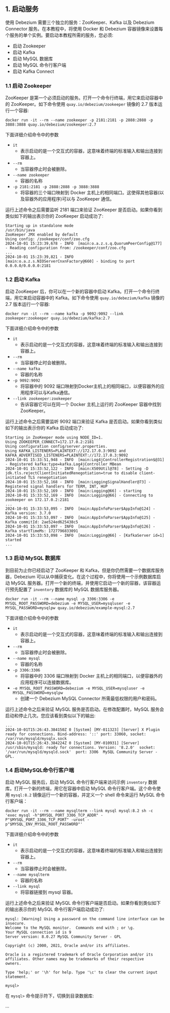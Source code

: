 ## 1. 启动服务

使用 Debezium 需要三个独立的服务：ZooKeeper、Kafka 以及 Debezium Connector 服务。在本教程中，将使用 Docker 和 Debezium 容器镜像来设置每个服务的单个实例。要启动本教程所需的服务，您必须:
- 启动 Zookeeper
- 启动 Kafka
- 启动 MySQL 数据库
- 启动 MySQL 命令行客户端
- 启动 Kafka Connect


### 1.1 启动 Zookeeper

ZooKeeper 是第一个必须启动的服务。打开一个命令行终端，用它来启动容器中的 ZooKeeper。如下命令使用 `quay.io/debezium/zookeeper` 镜像的 2.7 版本运行一个容器:
```shell
docker run -it --rm --name zookeeper -p 2181:2181 -p 2888:2888 -p 3888:3888 quay.io/debezium/zookeeper:2.7
```
下面详细介绍命令中的参数
- `it`
  - 表示启动的是一个交互式的容器，这意味着终端的标准输入和输出连接到容器上。
- `--rm`
  - 当容器停止时会被删除。
- `--name zookeeper`
  - 容器的名称
- `-p 2181:2181 -p 2888:2888 -p 3888:3888`
  - 将容器的三个端口映射到 Docker 主机上的相同端口。这使得其他容器(以及容器外的应用程序)可以与 ZooKeeper 通信。

运行上述命令之后需要监听 2181 端口来验证 ZooKeeper 是否启动。如果你看到类似如下的输出表示你的 ZooKeeper 启动成功了:
```
Starting up in standalone mode
/usr/bin/java
ZooKeeper JMX enabled by default
Using config: /zookeeper/conf/zoo.cfg
2024-10-01 15:23:39,678 - INFO  [main:o.a.z.s.q.QuorumPeerConfig@177] - Reading configuration from: /zookeeper/conf/zoo.cfg
...
2024-10-01 15:23:39,821 - INFO  [main:o.a.z.s.NIOServerCnxnFactory@660] - binding to port 0.0.0.0/0.0.0.0:2181
```

### 1.2 启动 Kafka

启动 ZooKeeper 后，你可以在一个新的容器中启动 Kafka。打开一个命令行终端，用它来启动容器中的 Kafka。如下命令使用 `quay.io/debezium/kafka` 镜像的 2.7 版本运行一个容器:
```shell
docker run -it --rm --name kafka -p 9092:9092 --link zookeeper:zookeeper quay.io/debezium/kafka:2.7
```
下面详细介绍命令中的参数
- `it`
  - 表示启动的是一个交互式的容器，这意味着终端的标准输入和输出连接到容器上。
- `--rm`
  - 当容器停止时会被删除。
- `--name kafka`
  - 容器的名称
- `-p 9092:9092`
  - 将容器中的 9092 端口映射到Docker主机上的相同端口，以便容器外的应用程序可以与Kafka通信。
- `--link zookeeper:zookeeper`
  - 告诉容器它可以在同一个 Docker 主机上运行的 ZooKeeper 容器中找到 ZooKeeper。

运行上述命令之后需要监听 9092 端口来验证 Kafka 是否启动。如果你看到类似如下的输出表示你的 Kafka 启动成功了:
```
Starting in ZooKeeper mode using NODE_ID=1.
Using ZOOKEEPER_CONNECT=172.17.0.2:2181
Using configuration config/server.properties.
Using KAFKA_LISTENERS=PLAINTEXT://172.17.0.3:9092 and KAFKA_ADVERTISED_LISTENERS=PLAINTEXT://172.17.0.3:9092
2024-10-01 15:33:51,948 - INFO  [main:Log4jControllerRegistration$@31] - Registered kafka:type=kafka.Log4jController MBean
2024-10-01 15:33:52,122 - INFO  [main:X509Util@78] - Setting -D jdk.tls.rejectClientInitiatedRenegotiation=true to disable client-initiated TLS renegotiation
2024-10-01 15:33:52,168 - INFO  [main:LoggingSignalHandler@73] - Registered signal handlers for TERM, INT, HUP
2024-10-01 15:33:52,169 - INFO  [main:Logging@66] - starting
2024-10-01 15:33:52,169 - INFO  [main:Logging@66] - Connecting to zookeeper on 172.17.0.2:2181
...
2024-10-01 15:33:53,095 - INFO  [main:AppInfoParser$AppInfo@124] - Kafka version: 3.7.0
2024-10-01 15:33:53,097 - INFO  [main:AppInfoParser$AppInfo@125] - Kafka commitId: 2ae524ed625438c5
2024-10-01 15:33:53,097 - INFO  [main:AppInfoParser$AppInfo@126] - Kafka startTimeMs: 1727796833091
2024-10-01 15:33:53,098 - INFO  [main:Logging@66] - [KafkaServer id=1] started
...
```

### 1.3 启动 MySQL 数据库

到目前为止你已经启动了 ZooKeeper 和 Kafka，但是你仍然需要一个数据库服务器，Debezium 可以从中捕获变化。在这个过程中，你将使用一个示例数据库启动 MySQL 服务器。打开一个新的终端，并使用它启动一个新的容器，该容器运行预先配置了 `inventory` 数据库的 MySQL 数据库服务器。

```shell
docker run -it --rm --name mysql -p 3306:3306 -e MYSQL_ROOT_PASSWORD=debezium -e MYSQL_USER=mysqluser -e MYSQL_PASSWORD=mysqlpw quay.io/debezium/example-mysql:2.7
```
下面详细介绍命令中的参数
- `it`
  - 表示启动的是一个交互式的容器，这意味着终端的标准输入和输出连接到容器上。
- `--rm`
  - 当容器停止时会被删除。
- `--name mysql`
  - 容器的名称
- `-p 3306:3306`
  - 将容器中的 3306 端口映射到 Docker 主机上的相同端口，以便容器外的应用程序可以连接数据库。
- `-e MYSQL_ROOT_PASSWORD=debezium -e MYSQL_USER=mysqluser -e MYSQL_PASSWORD=mysqlpw`
  - 创建一个 Debezium MySQL Connector 所需最低权限的用户和密码。

运行上述命令之后来验证 MySQL 服务是否启动。在修改配置时，MySQL 服务会启动和停止几次。您应该看到类似以下的输出:
```
...
2024-10-01T15:26:43.384150Z 0 [System] [MY-011323] [Server] X Plugin ready for connections. Bind-address: '::' port: 33060, socket: /var/run/mysqld/mysqlx.sock
2024-10-01T15:26:43.384224Z 0 [System] [MY-010931] [Server] /usr/sbin/mysqld: ready for connections. Version: '8.2.0'  socket: '/var/run/mysqld/mysqld.sock'  port: 3306  MySQL Community Server - GPL.
```

### 1.4 启动MySQL命令行客户端

启动 MySQL 服务后，启动 MySQL 命令行客户端来访问示例 `inventory` 数据库。打开一个新的终端，用它在容器中启动 MySQL 命令行客户端。这个命令使用 `mysql:8.2` 镜像运行一个新的容器，并定义一个 shell 命令来运行 MySQL 命令行客户端：
```shell
docker run -it --rm --name mysqlterm --link mysql mysql:8.2 sh -c 'exec mysql -h"$MYSQL_PORT_3306_TCP_ADDR" -P"$MYSQL_PORT_3306_TCP_PORT" -uroot -p"$MYSQL_ENV_MYSQL_ROOT_PASSWORD"'
```
下面详细介绍命令中的参数
- `it`
  - 表示启动的是一个交互式的容器，这意味着终端的标准输入和输出连接到容器上。
- `--rm`
  - 当容器停止时会被删除。
- `--name mysqlterm`
  - 容器的名称
- `--link mysql`
  - 将容器链接到 mysql 容器。

运行上述命令之后来验证 MySQL 命令行客户端是否启动。如果你看到类似如下的输出表示你的 MySQL 命令行客户端启动成功了:
```
mysql: [Warning] Using a password on the command line interface can be insecure.
Welcome to the MySQL monitor.  Commands end with ; or \g.
Your MySQL connection id is 9
Server version: 8.0.27 MySQL Community Server - GPL

Copyright (c) 2000, 2021, Oracle and/or its affiliates.

Oracle is a registered trademark of Oracle Corporation and/or its
affiliates. Other names may be trademarks of their respective
owners.

Type 'help;' or '\h' for help. Type '\c' to clear the current input statement.

mysql>
```
在 `mysql>` 命令提示符下，切换到目录数据库:








...
